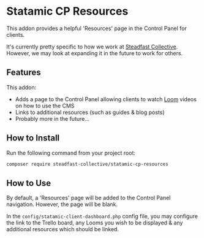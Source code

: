 # Statamic CP Resources

This addon provides a helpful 'Resources' page in the Control Panel for clients.

It's currently pretty specific to how we work at [Steadfast Collective](https://steadfastcollective.com). However, we may look at expanding it in the future to work for others.

## Features

This addon:

-   Adds a page to the Control Panel allowing clients to watch [Loom](https://loom.com) videos on how to use the CMS
-   Links to additional resources (such as guides & blog posts)
-   Probably more in the future...

## How to Install

Run the following command from your project root:

```bash
composer require steadfast-collective/statamic-cp-resources
```

## How to Use

By default, a 'Resources' page will be added to the Control Panel navigation. However, the page will be blank.

In the `config/statamic-client-dashboard.php` config file, you may configure the link to the Trello board, any Looms you wish to be displayed & any additional resources which should be linked.
